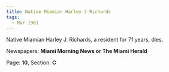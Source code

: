 ```yaml
---  
title: Native Miamian Harley J Richards  
tags:  
  - Mar 1961  
---  
```

  
Native Miamian Harley J. Richards, a resident for 71 years, dies.  
  
Newspapers: **Miami Morning News or The Miami Herald**  
  
Page: **10**, Section: **C** 
